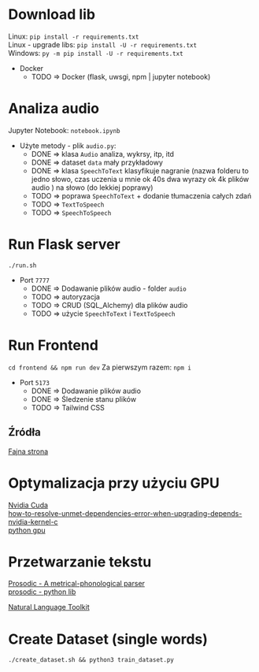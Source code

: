 # Download lib
Linux: `pip install -r requirements.txt`\
Linux - upgrade libs: `pip install -U -r requirements.txt`\
Windows: `py -m pip install -U -r requirements.txt`
- Docker 
    - TODO => Docker (flask, uwsgi, npm | jupyter notebook)

# Analiza audio
Jupyter Notebook: `notebook.ipynb`
- Użyte metody - plik `audio.py`:
    - DONE => klasa `Audio` analiza, wykrsy, itp, itd
    - DONE => dataset `data` mały przykładowy
    - DONE => klasa `SpeechToText` klasyfikuje nagranie (nazwa folderu to jedno słowo, czas uczenia u mnie ok 40s dwa wyrazy ok 4k plików audio ) na słowo (do lekkiej poprawy)
    - TODO => poprawa `SpeechToText` + dodanie tłumaczenia całych zdań
    - TODO => `TextToSpeech`
    - TODO => `SpeechToSpeech`

# Run Flask server
`./run.sh`
- Port `7777`
    - DONE => Dodawanie plików audio - folder `audio`
    - TODO => autoryzacja
    - TODO => CRUD (SQL_Alchemy) dla plików audio
    - TODO => użycie `SpeechToText` i `TextToSpeech`

# Run Frontend
`cd frontend && npm run dev`
Za pierwszym razem: `npm i`
- Port `5173`
    - DONE => Dodawanie plików audio
    - DONE => Śledzenie stanu plików
    - TODO => Tailwind CSS

## Źródła
[Fajna strona](https://musicinformationretrieval.com/index.html)
# Optymalizacja przy użyciu GPU
[Nvidia Cuda](https://developer.nvidia.com/cuda-downloads?target_os=Linux&target_arch=x86_64&Distribution=Ubuntu&target_version=22.04&target_type=deb_local)\
[how-to-resolve-unmet-dependencies-error-when-upgrading-depends-nvidia-kernel-c](https://askubuntu.com/questions/1436506/how-to-resolve-unmet-dependencies-error-when-upgrading-depends-nvidia-kernel-c)\
[python gpu](https://www.geeksforgeeks.org/running-python-script-on-gpu/)
# Przetwarzanie tekstu
[Prosodic - A metrical-phonological parser](http://prosodic.stanford.edu/)\
[prosodic - python lib](https://pypi.org/project/prosodic/)

[Natural Language Toolkit](https://www.nltk.org/)

# Create Dataset (single words)
`./create_dataset.sh && python3 train_dataset.py`